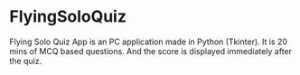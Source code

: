 # FlyingSoloQuiz
Flying Solo Quiz App is an PC application made in Python (Tkinter). It is 20 mins of MCQ based questions. And the score is displayed immediately after the quiz.
